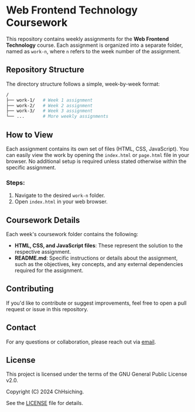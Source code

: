 # Web Frontend Technology Coursework

This repository contains weekly assignments for the **Web Frontend Technology** course. Each assignment is organized into a separate folder, named as `work-n`, where `n` refers to the week number of the assignment.

## Repository Structure

The directory structure follows a simple, week-by-week format:

```bash
/
├── work-1/   # Week 1 assignment
├── work-2/   # Week 2 assignment
├── work-3/   # Week 3 assignment
└── ...       # More weekly assignments
```

## How to View

Each assignment contains its own set of files (HTML, CSS, JavaScript). You can easily view the work by opening the `index.html` or `page.html` file in your browser. No additional setup is required unless stated otherwise within the specific assignment.

### Steps:
1. Navigate to the desired `work-n` folder.
2. Open `index.html` in your web browser.

## Coursework Details

Each week's coursework folder contains the following:

- **HTML, CSS, and JavaScript files**: These represent the solution to the respective assignment.
- **README.md**: Specific instructions or details about the assignment, such as the objectives, key concepts, and any external dependencies required for the assignment.

## Contributing

If you'd like to contribute or suggest improvements, feel free to open a pull request or issue in this repository.

## Contact

For any questions or collaboration, please reach out via [email](mailto:hsichingchang@gmail.com).

## License

This project is licensed under the terms of the GNU General Public License v2.0.

Copyright (C) 2024 ChHsiching.

See the [LICENSE](./LICENSE) file for details.